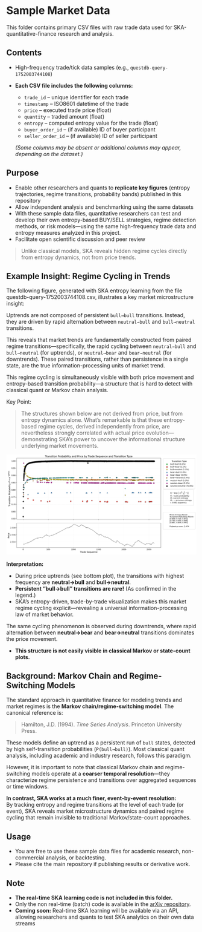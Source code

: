 # Sample Market Data

This folder contains primary CSV files with raw trade data used for SKA-quantitative-finance research and analysis.

## Contents

- High-frequency trade/tick data samples (e.g., `questdb-query-1752003744108`)
- **Each CSV file includes the following columns:**
  - `trade_id` – unique identifier for each trade
  - `timestamp` – ISO8601 datetime of the trade
  - `price` – executed trade price (float)
  - `quantity` – traded amount (float)
  - `entropy` – computed entropy value for the trade (float)
  - `buyer_order_id` – (if available) ID of buyer participant
  - `seller_order_id` – (if available) ID of seller participant

  *(Some columns may be absent or additional columns may appear, depending on the dataset.)*

## Purpose

- Enable other researchers and quants to **replicate key figures** (entropy trajectories, regime transitions, probability bands) published in this repository
- Allow independent analysis and benchmarking using the same datasets
- With these sample data files, quantitative researchers can test and develop their own entropy-based BUY/SELL strategies, regime detection methods, or risk models—using the same high-frequency trade data and entropy measures analyzed in this project.
- Facilitate open scientific discussion and peer review


> Unlike classical models, SKA reveals hidden regime cycles directly from entropy dynamics, not from price trends.



## Example Insight: Regime Cycling in Trends

The following figure, generated with SKA entropy learning from the file questdb-query-1752003744108.csv, illustrates a key market microstructure insight:

Uptrends are not composed of persistent `bull→bull` transitions. Instead, they are driven by rapid alternation between `neutral→bull` and `bull→neutral` transitions.

This reveals that market trends are fundamentally constructed from paired regime transitions—specifically, the rapid cycling between `neutral→bull` and `bull→neutral` (for uptrends), or `neutral→bear` and `bear→neutral` (for downtrends). These paired transitions, rather than persistence in a single state, are the true information-processing units of market trend.


 This regime cycling is simultaneously visible with both price movement and entropy-based transition probability—a structure that is hard to detect with classical quant or Markov chain analysis.

Key Point:

>The structures shown below are not derived from price, but from entropy dynamics alone.
What’s remarkable is that these entropy-based regime cycles, derived independently from price, are nevertheless strongly correlated with actual price evolution—demonstrating SKA’s power to uncover the informational structure underlying market movements.

![SKA Transition Probability Figure](probability_with_price.png)

**Interpretation:**

* During price uptrends (see bottom plot), the transitions with highest frequency are **neutral→bull** and **bull→neutral**.
* **Persistent “bull→bull” transitions are rare!** (As confirmed in the legend.)
* SKA’s entropy-driven, trade-by-trade visualization makes this market regime cycling explicit—revealing a universal information-processing law of market behavior.

The same cycling phenomenon is observed during downtrends, where rapid alternation between **neutral→bear** and **bear→neutral** transitions dominates the price movement.
  
* **This structure is not easily visible in classical Markov or state-count plots.**

## Background: Markov Chain and Regime-Switching Models

The standard approach in quantitative finance for modeling trends and market regimes is the **Markov chain/regime-switching model**. The canonical reference is:

> Hamilton, J.D. (1994). *Time Series Analysis*. Princeton University Press.

These models define an uptrend as a persistent run of `bull` states, detected by high self-transition probabilities (`P(bull→bull)`). Most classical quant analysis, including academic and industry research, follows this paradigm.

However, it is important to note that classical Markov chain and regime-switching models operate at a **coarser temporal resolution**—they characterize regime persistence and transitions over aggregated sequences or time windows.

**In contrast, SKA works at a much finer, event-by-event resolution:**  
By tracking entropy and regime transitions at the level of each trade (or event), SKA reveals market microstructure dynamics and paired regime cycling that remain invisible to traditional Markov/state-count approaches.




## Usage

- You are free to use these sample data files for academic research, non-commercial analysis, or backtesting.
- Please cite the main repository if publishing results or derivative work.

## Note

- **The real-time SKA learning code is not included in this folder.**
- Only the non real-time (batch) code is available in the [arXiv repository](https://github.com/quantiota/Arxiv).
- **Coming soon:** Real-time SKA learning will be available via an API, allowing researchers and quants to test SKA analytics on their own data streams




